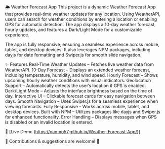 🌦️ Weather Forecast App
This project is a dynamic Weather Forecast App that provides real-time weather updates for any location. Using WeatherAPI, users can search for weather conditions by entering a location or enabling GPS for automatic detection. The app displays a 10-day weather forecast, hourly updates, and features a Dark/Light Mode for a customizable experience.

The app is fully responsive, ensuring a seamless experience across mobile, tablet, and desktop devices. It also leverages NPM packages, including dayjs for date formatting and Swiper.js for smooth slide navigation.

✨ Features
Real-Time Weather Updates – Fetches live weather data from WeatherAPI.
10-Day Forecast – Displays an extended weather forecast, including temperature, humidity, and wind speed.
Hourly Forecast – Shows upcoming hourly weather conditions with visual indicators.
Geolocation Support – Automatically detects the user’s location if GPS is enabled.
Dark/Light Mode – Adjusts the interface brightness based on the time of day.
Interactive UI – Clickable forecast cards for easy navigation between days.
Smooth Navigation – Uses Swiper.js for a seamless experience when viewing forecasts.
Fully Responsive – Works across mobile, tablet, and desktop devices.
Built with NPM – Utilizes packages like dayjs and Swiper.js for enhanced functionality.
Error Handling – Displays messages when GPS is disabled or an invalid location is entered.

🔗 [Live Demo (https://nanmo57.github.io/Weather-Forecast-App/)]

📌 Contributions & suggestions are welcome! 🚀

